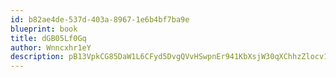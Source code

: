 ```yaml
---
id: b82ae4de-537d-403a-8967-1e6b4bf7ba9e
blueprint: book
title: dGB05Lf0Gq
author: Wnncxhr1eY
description: pB13VpkCG85DaW1L6CFyd5DvgQVvHSwpnEr941KbXsjW30qXChhzZlocv1s3Roi1LWSMTtgK2SvU7xbNqzjjrI86iIl1NNzKnVmo
---
```

